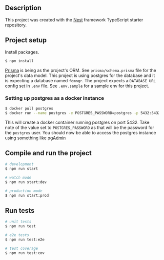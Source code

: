 ## Description

This project was created with the [Nest](https://github.com/nestjs/nest)
framework TypeScript starter repository.

## Project setup

Install packages.

```bash
$ npm install
```

[Prisma](https://www.prisma.io) is being as the project's ORM. See
`prisma/schema.prisma` file for the project's data model. This project is using
postgres for the database and it is expecting a database named `fdmngr`. The
project expects a `DATABASE_URL` config set in `.env` file. See `.env.sample`
for a sample env for this project.

### Setting up postgres as a docker instance

```bash
$ docker pull postgres
$ docker run --name postgres -e POSTGRES_PASSWORD=postgres -p 5432:5432 -d postgres
```

This will create a docker container running postgres on port 5432. Take note of
the value set to `POSTGRES_PASSWORD` as that will be the password for the
`postgres` user. You should now be able to access the postgres instance using
something like [pgAdmin](https://www.pgadmin.org/download/)

## Compile and run the project

```bash
# development
$ npm run start

# watch mode
$ npm run start:dev

# production mode
$ npm run start:prod
```

## Run tests

```bash
# unit tests
$ npm run test

# e2e tests
$ npm run test:e2e

# test coverage
$ npm run test:cov
```
